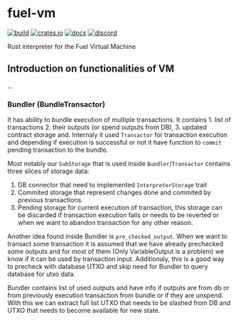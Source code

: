 # fuel-vm

[![build](https://github.com/FuelLabs/fuel-vm/actions/workflows/ci.yml/badge.svg)](https://github.com/FuelLabs/fuel-vm/actions/workflows/ci.yml)
[![crates.io](https://img.shields.io/crates/v/fuel-vm?label=latest)](https://crates.io/crates/fuel-vm)
[![docs](https://docs.rs/fuel-vm/badge.svg)](https://docs.rs/fuel-vm/)
[![discord](https://img.shields.io/badge/chat%20on-discord-orange?&logo=discord&logoColor=ffffff&color=7389D8&labelColor=6A7EC2)](https://discord.gg/xfpK4Pe)

Rust interpreter for the Fuel Virtual Machine


## Introduction on functionalities of VM

...

### Bundler (BundleTransactor)

It has ability to bundle execution of multiple transactions. It contains 1. list of transactions 2. their outputs (or spend outputs from DB), 3. updated contract storage and. Internaly it used `Transactor` for transaction execution and depending if execution is successful or not it have function to `commit` pending transaction to the bundle.

Most notably our `SubStorage` that is used inside `Bundler`/`Transactor` contains three slices of storage data:
1. DB connector that need to implemented `InterpreterStorage` trait
2. Commited storage that represent changes done and commited by previous transactions.
3. Pending storage for current execution of transaction, this storage can be discarded if transaction execution fails or needs to be reverted or when we want to abandon transaction for any other reason.

Another idea found inside Bundler is `pre_checked_output`. When we want to transact some transaction it is assumed that we have already prechecked some outputs and for most of them (Only VariableOutput is a problem) we know if it can be used by transaction input. Additionaly, this is a good way to precheck with database UTXO and skip need for Bundler to query database for utxo data.

Bundler contains list of used outputs and have info if outputs are from db or from previously execution transaction from bundle or if they are unspend. With this we can extract full list UTXO that needs to be slashed from DB and UTXO that needs to become available for new state.
